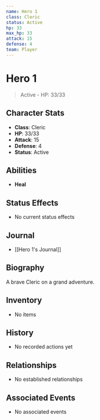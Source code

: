 ```yaml
---
name: Hero 1
class: Cleric
status: Active
hp: 33
max_hp: 33
attack: 15
defense: 4
team: Player
---
```


# Hero 1

> Active - HP: 33/33

## Character Stats
- **Class**: Cleric
- **HP**: 33/33
- **Attack**: 15
- **Defense**: 4
- **Status**: Active

## Abilities
- **Heal**

## Status Effects
- No current status effects

## Journal
- [[Hero 1's Journal]]

## Biography
A brave Cleric on a grand adventure.

## Inventory
- No items

## History
- No recorded actions yet

## Relationships
- No established relationships

## Associated Events
- No associated events
